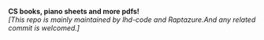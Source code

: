 **CS books, piano sheets and more pdfs!**
<br>*[This repo is mainly maintained by lhd-code and Raptazure.And any related commit is welcomed.]*
